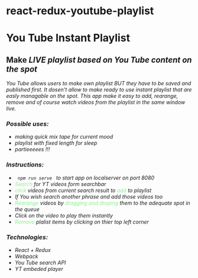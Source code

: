 # react-redux-youtube-playlist
<style>
  .green {
    color: lightgreen;
  }
</style>

<h1><b> You Tube Instant Playlist</b> </h1>
<h2> Make <em>LIVE<em> playlist based on You Tube content on the spot</h2>

You Tube allows users to make own playlist BUT they have to be saved and published first. It dosen't allow to make ready to use instant playlist that are easly managable on the spot. 
This app make it easy to add, rearange, remove and of course watch videos from the playlist in the same window live.
 <h3>Possible uses:</h3>
 <ul>
  <li>making quick mix tape for current mood</li>
  <li>playlist with fixed length for sleep</li>
  <li>partieeeees !!!</li>
</ul>
<h3>Instructions:</h3>
<ul>  
  <li><code> npm run serve </code> to start app on localserver on port 8080</li>
  <li><span class='green'>Search</span> for YT videos form searchbar</li>
  <li> <span class='green'>click</span> videos from current search result to <span class='green'>add</span> to playlist</li>
  <li>If You wish search another phrase and add those videos too  </li>
  <li><span class='green'>Rearange</span> videos by<span class='green'> dragging and droping</span> them to the adequate spot in the queue </li>
  <li>Click on the video to play them instantly</li>
  <li><span class='green'>Remove</span> plalist items by clicking on thier top left corner </li>
</ul>
<h3>Technologies:</h3>
<ul>  
  <li>React + Redux</li>
  <li>Webpack</li>
  <li>You Tube search API</li>
  <li>YT embeded player </li> 
</ul>